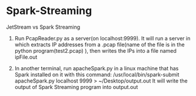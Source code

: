 # Spark-Streaming
JetStream vs Spark Streaming

1. Run PcapReader.py as a server(on localhost:9999). It will run a server in which extracts IP addresses from a .pcap file(name of the file is in the python program(test2.pcap) ), then writes the IPs into a file named ipFile.out

2. In another terminal, run apacheSpark.py in a linux machine that has Spark installed on it with this command: 
  /usr/local/bin/spark-submit apacheSpark.py localhost 9999 > ~/Desktop/output.out
  It will write the output of Spark Streaming program into output.out
  
  
